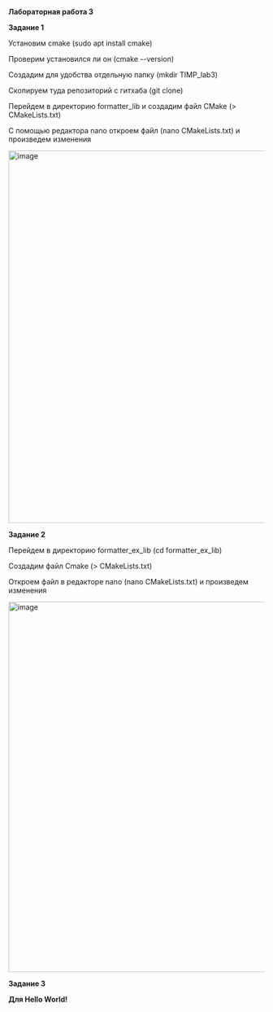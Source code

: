 **Лабораторная работа 3**

**Задание 1**

Установим cmake (sudo apt install cmake)

Проверим установился ли он (cmake --version)

Создадим для удобства отдельную папку (mkdir TIMP_lab3)

Скопируем туда репозиторий с гитхаба (git clone)

Перейдем в директорию formatter_lib и создадим файл CMake (> CMakeLists.txt)

С помощью редактора nano откроем файл (nano CMakeLists.txt) и произведем изменения

<img width="733" alt="image" src="https://user-images.githubusercontent.com/126329578/223779445-a8a54736-e658-4a1d-889b-c48356309635.png">

**Задание 2**

Перейдем в директорию formatter_ex_lib (cd formatter_ex_lib)

Создадим файл Cmake (> CMakeLists.txt)

Откроем файл в редакторе nano (nano CMakeLists.txt) и произведем изменения

<img width="729" alt="image" src="https://user-images.githubusercontent.com/126329578/223782117-330ee69c-b653-4988-81aa-d3a48c158740.png">

**Задание 3**

**Для Hello World!**


